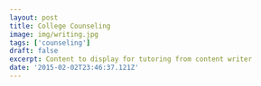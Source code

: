 ```yaml
---
layout: post
title: College Counseling
image: img/writing.jpg
tags: ['counseling']
draft: false
excerpt: Content to display for tutoring from content writer
date: '2015-02-02T23:46:37.121Z'
---
```

